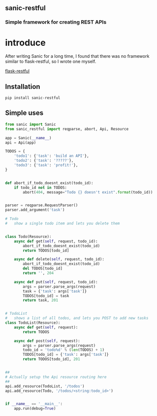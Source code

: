 


## sanic-restful

### Simple framework for creating REST APIs

# introduce

After writing Sanic for a long time, I found that there was no framework similar to flask-restful, so I wrote one myself.

[flask-restful](https://github.com/flask-restful/flask-restful)

## Installation
```linux
pip install sanic-restful
```

## Simple uses
```python
from sanic import Sanic
from sanic_restful import reqparse, abort, Api, Resource

app = Sanic(__name__)
api = Api(app)

TODOS = {
    'todo1': {'task': 'build an API'},
    'todo2': {'task': '?????'},
    'todo3': {'task': 'profit!'},
}


def abort_if_todo_doesnt_exist(todo_id):
    if todo_id not in TODOS:
        abort(404, message="Todo {} doesn't exist".format(todo_id))


parser = reqparse.RequestParser()
parser.add_argument('task')

# Todo
#   show a single todo item and lets you delete them


class Todo(Resource):
    async def get(self, request, todo_id):
        abort_if_todo_doesnt_exist(todo_id)
        return TODOS[todo_id]

    async def delete(self, request, todo_id):
        abort_if_todo_doesnt_exist(todo_id)
        del TODOS[todo_id]
        return '', 204

    async def put(self, request, todo_id):
        args = parser.parse_args(request)
        task = {'task': args['task']}
        TODOS[todo_id] = task
        return task, 201


# TodoList
#   shows a list of all todos, and lets you POST to add new tasks
class TodoList(Resource):
    async def get(self, request):
        return TODOS

    async def post(self, request):
        args = parser.parse_args(request)
        todo_id = 'todo%d' % (len(TODOS) + 1)
        TODOS[todo_id] = {'task': args['task']}
        return TODOS[todo_id], 201


##
# Actually setup the Api resource routing here
##
api.add_resource(TodoList, '/todos')
api.add_resource(Todo, '/todos/<string:todo_id>')


if __name__ == '__main__':
    app.run(debug=True)
```